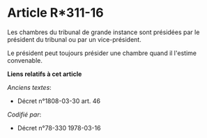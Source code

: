# Article R*311-16

Les chambres du tribunal de grande instance sont présidées par le président du tribunal ou par un vice-président.

Le président peut toujours présider une chambre quand il l'estime convenable.

**Liens relatifs à cet article**

_Anciens textes_:

  - Décret n°1808-03-30 art. 46

_Codifié par_:

  - Décret n°78-330 1978-03-16
